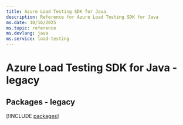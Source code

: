 ```yaml
---
title: Azure Load Testing SDK for Java
description: Reference for Azure Load Testing SDK for Java
ms.date: 10/16/2025
ms.topic: reference
ms.devlang: java
ms.service: load-testing
---
```

# Azure Load Testing SDK for Java - legacy
## Packages - legacy
[!INCLUDE [packages](load-testing-index.md)]